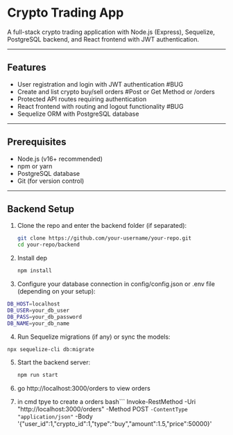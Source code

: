 # Crypto Trading App

A full-stack crypto trading application with Node.js (Express), Sequelize, PostgreSQL backend, and React frontend with JWT authentication.

---

## Features

- User registration and login with JWT authentication #BUG
- Create and list crypto buy/sell orders  #Post or Get Method or /orders
- Protected API routes requiring authentication
- React frontend with routing and logout functionality #BUG
- Sequelize ORM with PostgreSQL database

---

## Prerequisites

- Node.js (v16+ recommended)
- npm or yarn
- PostgreSQL database
- Git (for version control)

---

## Backend Setup

1. Clone the repo and enter the backend folder (if separated):

   ```bash
   git clone https://github.com/your-username/your-repo.git
   cd your-repo/backend
   ```
2. Install dep

   ```bash
   npm install
   ```
3. Configure your database connection in config/config.json or .env file (depending on your setup):

  ```bash 
  DB_HOST=localhost
  DB_USER=your_db_user
  DB_PASS=your_db_password
  DB_NAME=your_db_name
  ```
4. Run Sequelize migrations (if any) or sync the models:
   
  ```bash
  npx sequelize-cli db:migrate
   ```

5. Start the backend server:

   ```bash
   npm run start
   ```
6. go http://localhost:3000/orders to view orders

7. in cmd tpye to create a orders
   bash```
      Invoke-RestMethod -Uri "http://localhost:3000/orders" -Method POST `
        -ContentType "application/json" `
        -Body '{"user_id":1,"crypto_id":1,"type":"buy","amount":1.5,"price":50000}'
   ```





